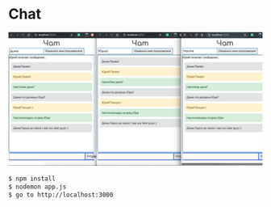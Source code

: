 # Chat

![](https://github.com/inkvitop/Chat/blob/%231upd/file.png?raw=true)

```shell
$ npm install
$ nodemon app.js
$ go to http://localhost:3000
```
